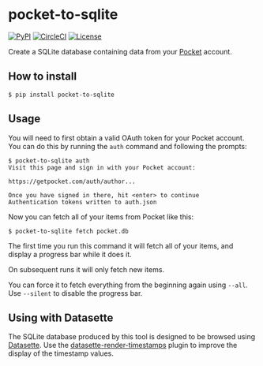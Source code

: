 # pocket-to-sqlite

[![PyPI](https://img.shields.io/pypi/v/pocket-to-sqlite.svg)](https://pypi.org/project/pocket-to-sqlite/)
[![CircleCI](https://circleci.com/gh/dogsheep/pocket-to-sqlite.svg?style=svg)](https://circleci.com/gh/dogsheep/pocket-to-sqlite)
[![License](https://img.shields.io/badge/license-Apache%202.0-blue.svg)](https://github.com/dogsheep/pocket-to-sqlite/blob/master/LICENSE)

Create a SQLite database containing data from your [Pocket](https://getpocket.com/) account.

## How to install

    $ pip install pocket-to-sqlite

## Usage

You will need to first obtain a valid OAuth token for your Pocket account. You can do this by running the `auth` command and following the prompts:

    $ pocket-to-sqlite auth
    Visit this page and sign in with your Pocket account:

    https://getpocket.com/auth/author...

    Once you have signed in there, hit <enter> to continue
    Authentication tokens written to auth.json

Now you can fetch all of your items from Pocket like this:

    $ pocket-to-sqlite fetch pocket.db

The first time you run this command it will fetch all of your items, and display a progress bar while it does it.

On subsequent runs it will only fetch new items.

You can force it to fetch everything from the beginning again using `--all`. Use `--silent` to disable the progress bar.

## Using with Datasette

The SQLite database produced by this tool is designed to be browsed using [Datasette](https://datasette.readthedocs.io/). Use the [datasette-render-timestamps](https://github.com/simonw/datasette-render-timestamps) plugin to improve the display of the timestamp values.
